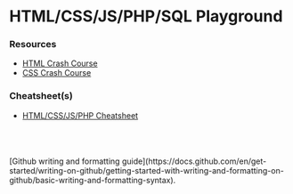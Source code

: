 # HTML/CSS/JS/PHP/SQL Playground

### Resources

* [HTML Crash Course](https://www.youtube.com/watch?v=UB1O30fR-EE)
* [CSS Crash Course](https://www.youtube.com/watch?v=yfoY53QXEnI)

### Cheatsheet(s)

* [HTML/CSS/JS/PHP Cheatsheet](https://htmlcheatsheet.com/)
</br>
</br>
</br>
[Github writing and formatting guide](https://docs.github.com/en/get-started/writing-on-github/getting-started-with-writing-and-formatting-on-github/basic-writing-and-formatting-syntax).